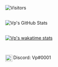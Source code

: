 

 ![Visitors](https://page-views.glitch.me/badge?page_id=HerraVp.visitor-badge.issue.1)
 


<br>
    <img align="left" alt="Vp's GitHub Stats" src="https://github-readme-stats-hwa9vez0v.vercel.app/api?username=HerraVp&show_icons=true&hide_border=false&theme=null"/>
<br/>


<br>

 [![Vp's wakatime stats](https://github-readme-stats.vercel.app/api/wakatime?username=HerraVp)](https://github.com/anuraghazra/github-readme-stats)
 
 <br/>



<p align="left">

<img align="left" alt="Discord" width="22px" src="https://cdn.jsdelivr.net/npm/simple-icons@v3/icons/discord.svg"/> Discord: Vp#0001

</p>

